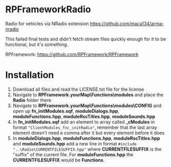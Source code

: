 # RPFrameworkRadio

Radio for vehicles via NRadio extension https://github.com/maca134/arma-nradio

This failed final tests and didn't fetch stream files quickly enough for it to be functional, but it's something.

RPFramework: https://github.com/RPFramework/RPFramework

# Installation

1. Download all files and read the LICENSE.txt file for the license
5. Navigate to **RPFramework.yourMap\Functions\modules** and place the **Radio** folder there
6. Navigate to **RPFramework.yourMap\Functions\modules\CONFIG** and open up **fn_initModules.sqf**, **moduleDialogs.hpp**, **moduleFunctions.hpp**, **moduleRscTitles.hpp**, **moduleSounds.hpp**
7. In **fn_initModules.sqf** add an element to array called **_cModules** in format `"ClientModules_fnc_initRadio"`, remember that the last array element doesn't need a comma after it but every element before it does
8. In **moduleDialogs.hpp**, **moduleFunctions.hpp**, **moduleRscTitles.hpp** and **moduleSounds.hpp** add a new line in format `#include "..\Radio\CURRENTFILESUFFIX.hpp"` where **CURRENTFILESUFFIX** is the "suffix" of the current file. For **moduleFunctions.hpp** the **CURRENTFILESUFFIX** would be **Functions**.
